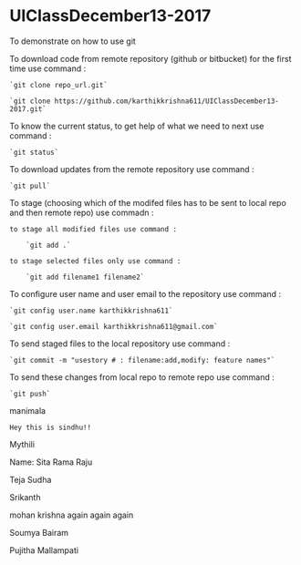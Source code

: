 # UIClassDecember13-2017
To demonstrate on how to use git

To download code from remote repository (github or bitbucket) for the first time use command :

	`git clone repo_url.git`

	`git clone https://github.com/karthikkrishna611/UIClassDecember13-2017.git`


To know the current status, to get help of what we need to next use command :

	`git status`


To download updates from the remote repository use command :

	`git pull`

To stage (choosing which of the modifed files has to be sent to local repo and then remote repo) use commadn :

	to stage all modified files use command :

		`git add .`

	to stage selected files only use command :

		`git add filename1 filename2`


To configure user name and user email to the repository use command :

	`git config user.name karthikkrishna611`

	`git config user.email karthikkrishna611@gmail.com`


To send staged files to the local repository use command :

	`git commit -m "usestory # : filename:add,modify: feature names"`


To send these changes from local repo to remote repo use command :

	`git push`

manimala


	Hey this is sindhu!!


Mythili


Name: Sita Rama Raju


Teja Sudha 


Srikanth


mohan krishna again again again 


Soumya Bairam


Pujitha Mallampati



